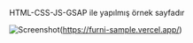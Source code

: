 HTML-CSS-JS-GSAP ile yapılmış örnek sayfadır

![Screenshot](./ss1.png)(https://furni-sample.vercel.app/)